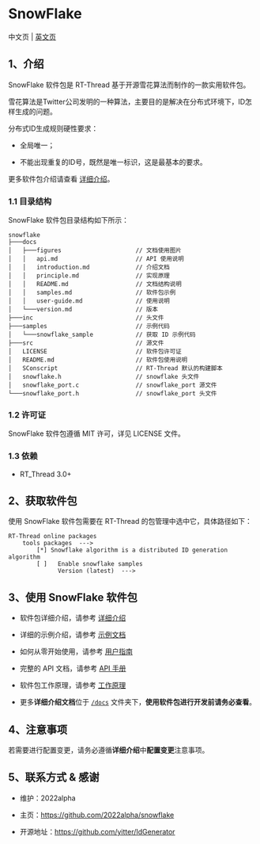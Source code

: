 # SnowFlake

中文页 | [英文页](README.md)

## 1、介绍

SnowFlake 软件包是 RT-Thread 基于开源雪花算法而制作的一款实用软件包。

雪花算法是Twitter公司发明的一种算法，主要目的是解决在分布式环境下，ID怎样生成的问题。

分布式ID生成规则硬性要求：

- 全局唯一；

- 不能出现重复的ID号，既然是唯一标识，这是最基本的要求。

更多软件包介绍请查看 [详细介绍](docs/introduction.md)。

### 1.1 目录结构

SnowFlake 软件包目录结构如下所示：

```shell
snowflake
├───docs 
│   ├───figures                     // 文档使用图片
│   │   api.md                      // API 使用说明
│   │   introduction.md             // 介绍文档
│   │   principle.md                // 实现原理
│   │   README.md                   // 文档结构说明
│   │   samples.md                  // 软件包示例
│   │   user-guide.md               // 使用说明
│   └───version.md                  // 版本
├───inc                             // 头文件
├───samples                         // 示例代码
│   └───snowflake_sample        	// 获取 ID 示例代码
├───src                             // 源文件
│   LICENSE                         // 软件包许可证
│   README.md                       // 软件包使用说明
│   SConscript                      // RT-Thread 默认的构建脚本
│   snowflake.h                     // snowflake 头文件 
│   snowflake_port.c                // snowflake_port 源文件
└───snowflake_port.h                // snowflake_port 头文件
```

### 1.2 许可证

SnowFlake 软件包遵循 MIT 许可，详见 LICENSE 文件。

### 1.3 依赖

- RT_Thread 3.0+

## 2、获取软件包

使用 SnowFlake 软件包需要在 RT-Thread 的包管理中选中它，具体路径如下：

```shell
RT-Thread online packages
	tools packages  --->
		[*] Snowflake algorithm is a distributed ID generation algorithm
		[ ]   Enable snowflake samples 
              Version (latest)  --->
```

## 3、使用 SnowFlake 软件包

- 软件包详细介绍，请参考 [详细介绍](docs/introduction.md)

- 详细的示例介绍，请参考 [示例文档](docs/samples.md) 

- 如何从零开始使用，请参考 [用户指南](docs/user-guide.md)

- 完整的 API 文档，请参考 [API 手册](docs/api.md)

- 软件包工作原理，请参考 [工作原理](docs/principle.md) 

- 更多**详细介绍文档**位于 [`/docs`](/docs) 文件夹下，**使用软件包进行开发前请务必查看**。

## 4、注意事项

若需要进行配置变更，请务必遵循**详细介绍**中**配置变更**注意事项。

## 5、联系方式 & 感谢

- 维护：2022alpha
  
- 主页：https://github.com/2022alpha/snowflake
  
- 开源地址：https://github.com/yitter/IdGenerator